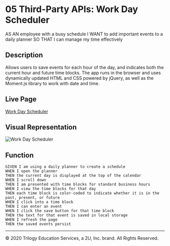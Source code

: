 # 05 Third-Party APIs: Work Day Scheduler

AS AN employee with a busy schedule
I WANT to add important events to a daily planner
SO THAT I can manage my time effectively

## Description
Allows users to save events for each hour of the day, and indicates both the current hour and future time blocks. The app runs in the browser and uses dynamically updated HTML and CSS powered by jQuery, as well as the Moment.js library to work with date and time. 

## Live Page

[Work Day Scheduler](https://stephenkeenan.github.io/DatePlanner/)

## Visual Representation
![Work Day Scheduler]()

## Function

```
GIVEN I am using a daily planner to create a schedule
WHEN I open the planner
THEN the current day is displayed at the top of the calendar
WHEN I scroll down
THEN I am presented with time blocks for standard business hours
WHEN I view the time blocks for that day
THEN each time block is color-coded to indicate whether it is in the past, present, or future
WHEN I click into a time block
THEN I can enter an event
WHEN I click the save button for that time block
THEN the text for that event is saved in local storage
WHEN I refresh the page
THEN the saved events persist
```

- - -
© 2020 Trilogy Education Services, a 2U, Inc. brand. All Rights Reserved.
